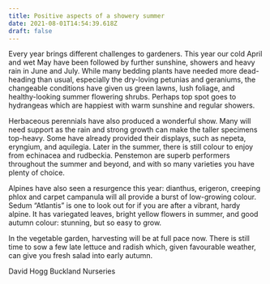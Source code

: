 ```yaml
---
title: Positive aspects of a showery summer
date: 2021-08-01T14:54:39.618Z
draft: false
---
```

Every year brings different challenges to gardeners. This year our cold April and wet May have been followed by further sunshine, showers and heavy rain in June and July. While many bedding plants have needed more dead-heading than usual, especially the dry-loving petunias and geraniums, the changeable conditions have given us green lawns, lush foliage, and healthy-looking summer flowering shrubs. Perhaps top spot goes to hydrangeas which are happiest with warm sunshine and regular showers. 

Herbaceous perennials have also produced a wonderful show. Many will need support as the rain and strong growth can make the taller specimens top-heavy. Some have already provided their displays, such as nepeta, eryngium, and aquilegia. Later in the summer, there is still colour to enjoy from echinacea and rudbeckia. Penstemon are superb performers throughout the summer and beyond, and with so many varieties you have plenty of choice. 

Alpines have also seen a resurgence this year: dianthus, erigeron, creeping phlox and carpet campanula will all provide a burst of low-growing colour. Sedum “Atlantis” is one to look out for if you are after a vibrant, hardy alpine. It has variegated leaves, bright yellow flowers in summer, and good autumn colour: stunning, but so easy to grow. 

In the vegetable garden, harvesting will be at full pace now. There is still time to sow a few late lettuce and radish which, given favourable weather, can give you fresh salad into early autumn. 

David Hogg
Buckland Nurseries 




